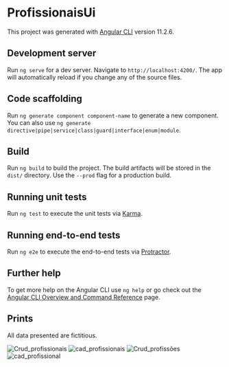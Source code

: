 # ProfissionaisUi

This project was generated with [Angular CLI](https://github.com/angular/angular-cli) version 11.2.6.

## Development server

Run `ng serve` for a dev server. Navigate to `http://localhost:4200/`. The app will automatically reload if you change any of the source files.

## Code scaffolding

Run `ng generate component component-name` to generate a new component. You can also use `ng generate directive|pipe|service|class|guard|interface|enum|module`.

## Build

Run `ng build` to build the project. The build artifacts will be stored in the `dist/` directory. Use the `--prod` flag for a production build.

## Running unit tests

Run `ng test` to execute the unit tests via [Karma](https://karma-runner.github.io).

## Running end-to-end tests

Run `ng e2e` to execute the end-to-end tests via [Protractor](http://www.protractortest.org/).

## Further help

To get more help on the Angular CLI use `ng help` or go check out the [Angular CLI Overview and Command Reference](https://angular.io/cli) page.

## Prints

All data presented are fictitious.

![Crud_profissionais](https://user-images.githubusercontent.com/33993176/116319223-82ffe300-a78c-11eb-8871-91e1b0576969.png)
![cad_profissionais](https://user-images.githubusercontent.com/33993176/116319231-87c49700-a78c-11eb-998a-6c80c2b29c16.png)
![Crud_profissões](https://user-images.githubusercontent.com/33993176/116319328-b6db0880-a78c-11eb-877b-7f295012ae19.png)
![cad_profissional](https://user-images.githubusercontent.com/33993176/116319337-bb072600-a78c-11eb-96c3-467d6856c073.png)


